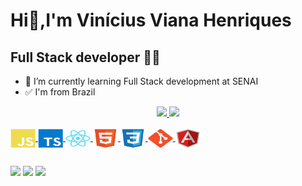 
# Hi👋,I'm Vinícius Viana Henriques
## Full Stack developer 👨‍💻


- 🌱 I’m currently learning Full Stack development at SENAI
- ✅ I'm from Brazil

<div align="center">
  <a href="https://github.com/viana3022">
  <img height="180em" src="https://github-readme-stats.vercel.app/api?username=viana3022&show_icons=true&theme=dracula&include_all_commits=true&count_private=true"/>
  <img height="180em" src="https://github-readme-stats.vercel.app/api/top-langs/?username=viana3022&layout=compact&langs_count=7&theme=dracula"/>
</div>
  <div style="display: inline_block"><br>
  <img align="center" alt="vini-Js" height="30" width="40" src="https://raw.githubusercontent.com/devicons/devicon/master/icons/javascript/javascript-plain.svg">
  <img align="center" alt="vini-Ts" height="30" width="40" src="https://raw.githubusercontent.com/devicons/devicon/master/icons/typescript/typescript-plain.svg">
  <img align="center" alt="vini-React" height="30" width="40" src="https://raw.githubusercontent.com/devicons/devicon/master/icons/react/react-original.svg">
  <img align="center" alt="vini-HTML" height="30" width="40" src="https://raw.githubusercontent.com/devicons/devicon/master/icons/html5/html5-original.svg">
  <img align="center" alt="vini-CSS" height="30" width="40" src="https://raw.githubusercontent.com/devicons/devicon/master/icons/css3/css3-original.svg">
  <img align="center" alt="vini-Git" height="30" width="40" src="https://raw.githubusercontent.com/devicons/devicon/master/icons/git/git-original.svg"/>
  <img align="center" alt="vini-Angular" height="30" width="40" src="https://raw.githubusercontent.com/devicons/devicon/master/icons/angularjs/angularjs-original.svg"/>
</div>
  
  ##
  
  <div> 
  <a href="https://www.linkedin.com/in/vinicius-viana-henriques/" target="_blank"><img src="https://img.shields.io/badge/-LinkedIn-%230077B5?style=for-the-badge&logo=linkedin&logoColor=white" target="_blank"></a>
  <a href = "mailto:vianavinicius444@gmail.com"><img src="https://img.shields.io/badge/Gmail-D14836?style=for-the-badge&logo=gmail&logoColor=white" target="_blank"></a>
  <a href="https://www.facebook.com/vinicius.v.henriques" target="_blank"><img src="https://img.shields.io/badge/Facebook-1877F2?style=for-the-badge&logo=facebook&logoColor=white" target="_blank"></a>
  </div>
